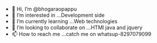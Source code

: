 - 👋 Hi, I’m @bhogaraopappu
- 👀 I’m interested in ...Development side
- 🌱 I’m currently learning ...Web technologies
- 💞️ I’m looking to collaborate on ...HTMl java and jquery
- 📫 How to reach me ...catch me on whatsup-8297079099

<!---
bhogaraopappu/bhogaraopappu is a ✨ special ✨ repository because its `README.md` (this file) appears on your GitHub profile.
You can click the Preview link to take a look at your changes.
--->
